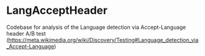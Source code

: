 # LangAcceptHeader
Codebase for analysis of the Language detection via Accept-Language header A/B test (https://meta.wikimedia.org/wiki/Discovery/Testing#Language_detection_via_Accept-Language)
